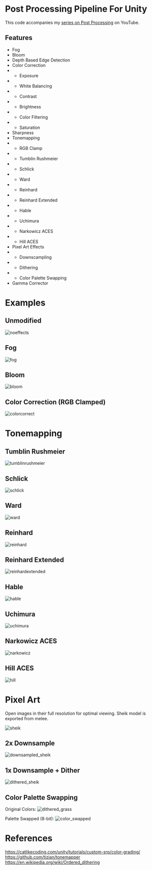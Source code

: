 # Post Processing Pipeline For Unity

This code accompanies my [series on Post Processing](https://www.youtube.com/playlist?list=PLUKV95Q13e_Un6ADYZ9NyWJ3W1R2cbCYv) on YouTube.

## Features

* Fog
* Bloom
* Depth Based Edge Detection
* Color Correction
* * Exposure
* * White Balancing
* * Contrast
* * Brightness
* * Color Filtering
* * Saturation
* Sharpness
* Tonemapping
* * RGB Clamp
* * Tumblin Rushmeier
* * Schlick
* * Ward
* * Reinhard
* * Reinhard Extended
* * Hable
* * Uchimura
* * Narkowicz ACES
* * Hill ACES
* Pixel Art Effects
* * Downscampling
* * Dithering
* * Color Palette Swapping
* Gamma Corrector

# Examples

## Unmodified

![noeffects](./examples/1_unmodified.png)

## Fog

![fog](./examples/2_fog.png)

## Bloom

![bloom](./examples/3_bloom.png)

## Color Correction (RGB Clamped)

![colorcorrect](./examples/4_colorcorrection.png)

# Tonemapping

## Tumblin Rushmeier

![tumblinrushmeier](./examples/5_tumblinrushmeier.png)

## Schlick

![schlick](./examples/6_schlick.png)

## Ward

![ward](./examples/7_ward.png)

## Reinhard

![reinhard](./examples/8_reinhard.png)

## Reinhard Extended

![reinhardextended](./examples/9_reinhardextended.png)

## Hable

![hable](./examples/10_hable.png)

## Uchimura

![uchimura](./examples/11_uchimura.png)

## Narkowicz ACES

![narkowicz](./examples/12_narkowicz.png)

## Hill ACES

![hill](./examples/13_hillACES.png)

# Pixel Art

Open images in their full resolution for optimal viewing.
Sheik model is exported from melee.

![sheik](/examples/default_sheik.png)

## 2x Downsample

![downsampled_sheik](/examples/downsampled_sheik.png)

## 1x Downsample + Dither

![dithered_sheik](/examples/dithered_sheik.gif)

## Color Palette Swapping

Original Colors:
![dithered_grass](/examples/dithered_grass.gif)

Palette Swapped (8-bit):
![color_swapped](/examples/palette_swap_grass.gif)


# References

https://catlikecoding.com/unity/tutorials/custom-srp/color-grading/ </br>
https://github.com/tizian/tonemapper </br>
https://en.wikipedia.org/wiki/Ordered_dithering